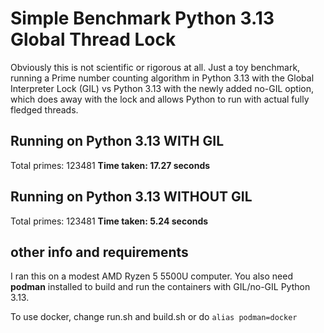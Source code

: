 # Simple Benchmark Python 3.13 Global Thread Lock

Obviously this is not scientific or rigorous at all. Just a toy benchmark,
running a Prime number counting algorithm in Python 3.13 with the Global
Interpreter Lock (GIL) vs Python 3.13 with the newly added no-GIL option, which
does away with the lock and allows Python to run with actual fully fledged
threads. 


## Running on Python 3.13 WITH GIL 

Total primes: 123481 
**Time taken: 17.27 seconds**

## Running on Python 3.13 WITHOUT GIL

Total primes: 123481 
**Time taken: 5.24 seconds**

## other info and requirements 

I ran this on a modest AMD Ryzen 5 5500U computer. You also need **podman**
installed to build and run the containers with GIL/no-GIL Python 3.13. 

To use docker, change run.sh and build.sh or do `alias podman=docker`

